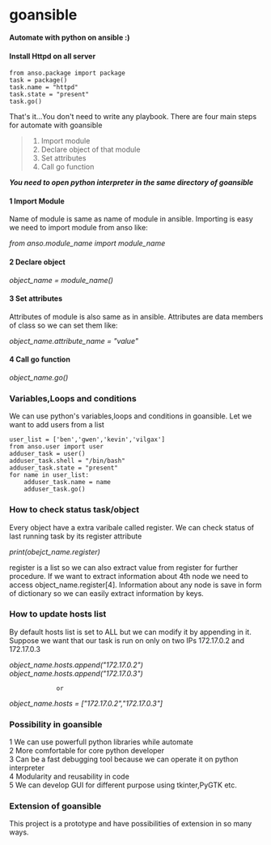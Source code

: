 # goansible
**Automate with python on ansible :)**

#### Install Httpd on all server

```
from anso.package import package
task = package()
task.name = "httpd"
task.state = "present"
task.go()
```

That's it...You don't need to write any playbook. There are four main steps for automate with goansible

> 1. Import module 
> 2. Declare object of that module
> 3. Set attributes
> 4. Call go function

***You need to open python interpreter in the same directory of goansible***

#### 1 Import Module
Name of module is same as name of module in ansible. Importing is easy we need to import module from anso like:

*from anso.module_name import module_name*

#### 2 Declare object 

*object_name = module_name()*

#### 3 Set attributes
Attributes of module is also same as in ansible. Attributes are data members of class so we can set them like:

*object_name.attribute_name = "value"*

#### 4 Call go function

*object_name.go()*

### Variables,Loops and conditions
We can use python's variables,loops and conditions in goansible. Let we want to add users from a list

```
user_list = ['ben','gwen','kevin','vilgax']
from anso.user import user
adduser_task = user()
adduser_task.shell = "/bin/bash"
adduser_task.state = "present"
for name in user_list:
    adduser_task.name = name
    adduser_task.go()
```

### How to check status task/object
Every object have a extra varibale called register. We can check status of last running task by its register attribute

*print(obejct_name.register)*

register is a list so we can also extract value from register for further procedure. If we want to extract information 
about 4th node we need to access object_name.register[4]. Information about any node is save in form of dictionary 
so we can easily extract information by keys.

### How to update hosts list
By default hosts list is set to ALL but we can modify it by appending in it. Suppose we want that our task is run 
on only on two IPs 172.17.0.2 and 172.17.0.3

*object_name.hosts.append("172.17.0.2")* <br/> 
*object_name.hosts.append("172.17.0.3")*

                 or
                 
*object_name.hosts = ["172.17.0.2","172.17.0.3"]*                 

### Possibility in goansible
1 We can use powerfull python libraries while automate<br/>
2 More comfortable for core python developer<br/>
3 Can be a fast debugging tool because we can operate it on python interpreter<br/>
4 Modularity and reusability in code<br/>
5 We can develop GUI for different purpose using tkinter,PyGTK etc.<br/>

### Extension of goansible
This project is a prototype and have possibilities of extension in so many ways. 
